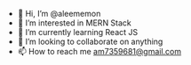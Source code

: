 - 👋 Hi, I’m @aleememon
- 👀 I’m interested in MERN Stack
- 🌱 I’m currently learning React JS
- 💞️ I’m looking to collaborate on anything
- 📫 How to reach me am7359681@gmail.com

<!---
aleememon/aleememon is a ✨ special ✨ repository because its `README.md` (this file) appears on your GitHub profile.
You can click the Preview link to take a look at your changes.
--->
